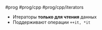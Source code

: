 #prog #prog/cpp #prog/cpp/iterators

- Итераторы **только для чтения** данных
- Поддерживают операции `++it, *it`
